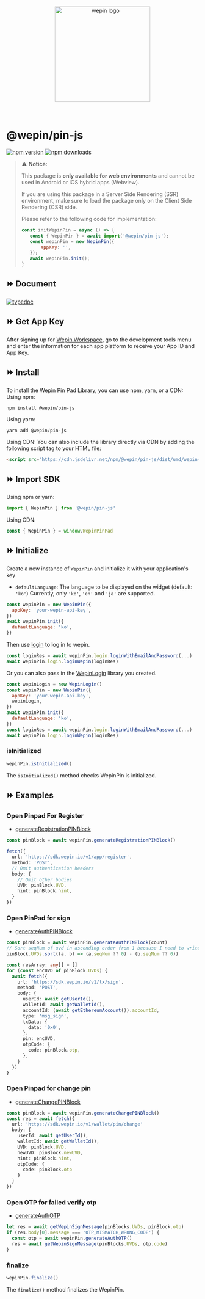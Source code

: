 <br/>

<p align="center">
  <a href="https://www.wepin.io/">
      <picture>
        <source media="(prefers-color-scheme: dark)">
        <img alt="wepin logo" src="https://github.com/WepinWallet/wepin-web-sdk-v1/blob/main/assets/wepin_logo_color.png?raw=true" width="250" height="auto">
      </picture>
</a>
</p>

<br>


# @wepin/pin-js

[![npm version](https://img.shields.io/npm/v/@wepin/pin-js?style=for-the-badge)](https://www.npmjs.org/package/@wepin/pin-js) [![npm downloads](https://img.shields.io/npm/dt/@wepin/pin-js.svg?label=downloads&style=for-the-badge)](https://www.npmjs.org/package/@wepin/pin-js)

> ⚠️ **Notice:**
>
>This package is **only available for web environments** and cannot be used in Android or iOS hybrid apps (Webview).
>
>If you are using this package in a Server Side Rendering (SSR) environment, make sure to load the package only on the Client Side Rendering (CSR) side.
>
>Please refer to the following code for implementation:
> ```js
> const initWepinPin = async () => {
>    const { WepinPin } = await import('@wepin/pin-js');
>    const wepinPin = new WepinPin({
>        appKey: '',
>    });
>    await wepinPin.init();
>}
> ```

## ⏩ Document
[![typedoc](https://img.shields.io/badge/typedoc-blue?style=for-the-badge)](https://wepinwallet.github.io/wepin-web-sdk-v1/modules/_wepin_pin_js.html)

## ⏩ Get App Key
After signing up for [Wepin Workspace](https://workspace.wepin.io/), go to the development tools menu and enter the information for each app platform to receive your App ID and App Key.


## ⏩ Install
To install the Wepin Pin Pad Library, you can use npm, yarn, or a CDN:
Using npm:
```
npm install @wepin/pin-js
```
Using yarn:
```
yarn add @wepin/pin-js
```
Using CDN:
You can also include the library directly via CDN by adding the following script tag to your HTML file:
```html
<script src="https://cdn.jsdelivr.net/npm/@wepin/pin-js/dist/umd/wepin-pin-pad.umd.cjs"></script>
```


## ⏩ Import SDK
Using npm or yarn:
```js
import { WepinPin } from '@wepin/pin-js'
```
Using CDN:
```js
const { WepinPin } = window.WepinPinPad
```


## ⏩ Initialize
Create a new instance of `WepinPin` and initialize it with your application's  key
- `defaultLanguage`: The language to be displayed on the widget (default: `'ko'`)
Currently, only `'ko'`, `'en'` and `'ja'` are supported.
```js
const wepinPin = new WepinPin({
  appKey: 'your-wepin-api-key',
})
await wepinPin.init({
  defaultLanguage: 'ko',
})
```

Then use [login](../modules/_wepin_login_js.html) to log in to wepin.
```js
const loginRes = await wepinPin.login.loginWithEmailAndPassword(...)
await wepinPin.login.loginWepin(loginRes)
```

Or you can also pass in the [WepinLogin](../classes/_wepin_login_js.WepinLogin.html) library you created.
```js
const wepinLogin = new WepinLogin()
const wepinPin = new WepinPin({
  appKey: 'your-wepin-api-key',
  wepinLogin,
})
await wepinPin.init({
  defaultLanguage: 'ko',
})
const loginRes = await wepinPin.login.loginWithEmailAndPassword(...)
await wepinPin.login.loginWepin(loginRes)
```

### isInitialized
```js
wepinPin.isInitialized()
```
The `isInitialized()` method checks WepinPin is initialized.



## ⏩ Examples

### Open Pinpad For Register
- [generateRegistrationPINBlock](../classes/_wepin_pin_js.WepinPin.html#generateRegistrationPINBlock)
```typescript
const pinBlock = await wepinPin.generateRegistrationPINBlock()

fetch({
  url: 'https://sdk.wepin.io/v1/app/register',
  method: 'POST',
  // Omit authentication headers
  body: {
    // Omit other bodies
    UVD: pinBlock.UVD,
    hint: pinBlock.hint,
  }
})
```

### Open PinPad for sign
- [generateAuthPINBlock](../classes/_wepin_pin_js.WepinPin.html#generateAuthPINBlock)
```typescript
const pinBlock = await wepinPin.generateAuthPINBlock(count)
// Sort seqNum of uvd in ascending order from 1 because I need to write it in order starting from 1
pinBlock.UVDs.sort((a, b) => (a.seqNum ?? 0) - (b.seqNum ?? 0))

const resArray: any[] = []
for (const encUVD of pinBlock.UVDs) {
  await fetch({
    url: 'https://sdk.wepin.io/v1/tx/sign',
    method: 'POST',
    body: {
      userId: await getUserId(),
      walletId: await getWalletId(),
      accountId: (await getEthereumAccount()).accountId,
      type: 'msg_sign',
      txData: {
        data: '0x0',
      },
      pin: encUVD,
      otpCode: {
        code: pinBlock.otp,
      },
    }
  })
}
```

### Open Pinpad for change pin
- [generateChangePINBlock](../classes/_wepin_pin_js.WepinPin.html#generateChangePINBlock)
```typescript
const pinBlock = await wepinPin.generateChangePINBlock()
const res = await fetch({
  url: 'https://sdk.wepin.io/v1/wallet/pin/change'
  body: {
    userId: await getUserId(),
    walletId: await getWalletId(),
    UVD: pinBlock.UVD,
    newUVD: pinBlock.newUVD,
    hint: pinBlock.hint,
    otpCode: {
      code: pinBlock.otp
    }
  }
})
```

### Open OTP for failed verify otp
- [generateAuthOTP](../classes/_wepin_pin_js.WepinPin.html#generateAuthOTP)
```typescript
let res = await getWepinSignMessage(pinBlocks.UVDs, pinBlock.otp)
if (res.body[0].message === 'OTP_MISMATCH_WRONG_CODE') {
  const otp = await wepinPin.generateAuthOTP()
  res = await getWepinSignMessage(pinBlocks.UVDs, otp.code)
}
```

### finalize
```js
wepinPin.finalize()
```

The `finalize()` method finalizes the WepinPin.

